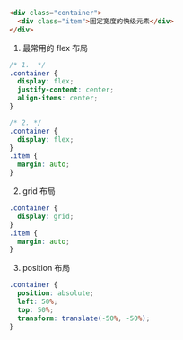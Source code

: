 ```html
<div class="container">
  <div class="item">固定宽度的快级元素</div>
</div>
```

1. 最常用的 flex 布局

```css
/* 1.  */
.container {
  display: flex;
  justify-content: center;
  align-items: center;
}

/* 2. */
.container {
  display: flex;
}
.item {
  margin: auto;
}
```

2. grid 布局

```css
.container {
  display: grid;
}
.item {
  margin: auto;
}
```

3. position 布局

```css
.container {
  position: absolute;
  left: 50%;
  top: 50%;
  transform: translate(-50%, -50%);
}
```
